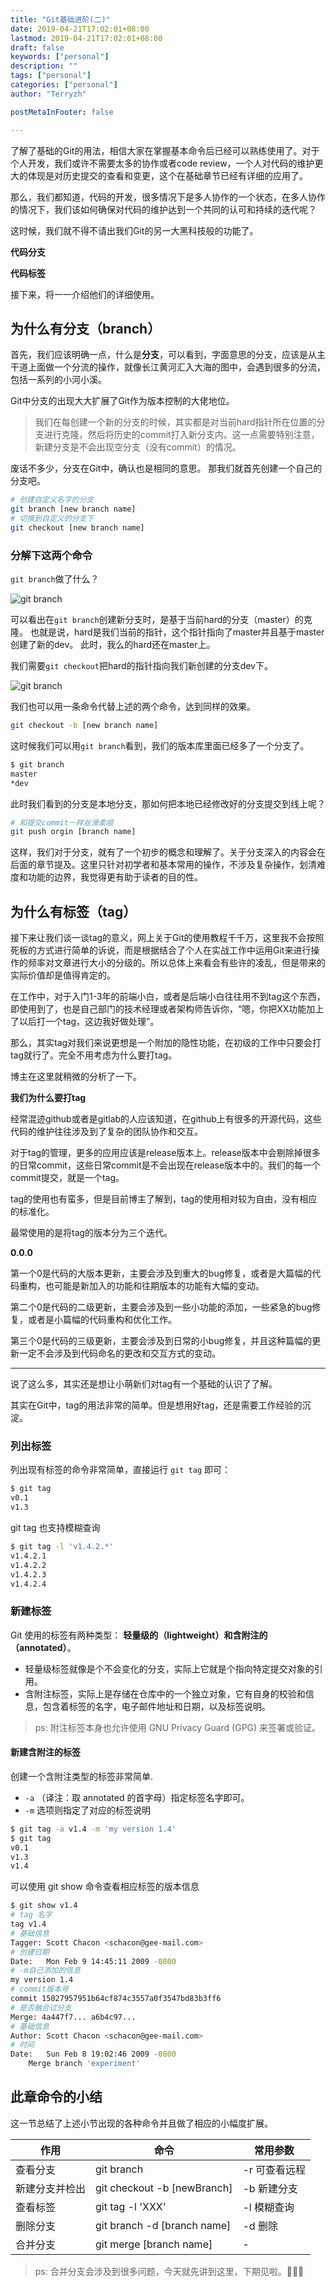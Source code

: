 ```yaml
---
title: "Git基础进阶(二)"
date: 2019-04-21T17:02:01+08:00
lastmod: 2019-04-21T17:02:01+08:00
draft: false
keywords: ["personal"]
description: ""
tags: ["personal"]
categories: ["personal"]
author: "Terryzh"

postMetaInFooter: false

---
```


<!--more-->

了解了基础的Git的用法，相信大家在掌握基本命令后已经可以熟练使用了。对于个人开发，我们或许不需要太多的协作或者code review，一个人对代码的维护更大的体现是对历史提交的查看和变更，这个在基础章节已经有详细的应用了。

那么，我们都知道，代码的开发，很多情况下是多人协作的一个状态，在多人协作的情况下，我们该如何确保对代码的维护达到一个共同的认可和持续的迭代呢？

这时候，我们就不得不请出我们Git的另一大黑科技般的功能了。

**代码分支**

**代码标签**

接下来，将一一介绍他们的详细使用。

## 为什么有分支（branch）

首先，我们应该明确一点，什么是**分支**，可以看到，字面意思的分支，应该是从主干道上面做一个分流的操作，就像长江黄河汇入大海的图中，会遇到很多的分流，包括一系列的小河小溪。

Git中分支的出现大大扩展了Git作为版本控制的大佬地位。

> 我们在每创建一个新的分支的时候，其实都是对当前hard指针所在位置的分支进行克隆，然后将历史的commit打入新分支内。这一点需要特别注意，新建分支是不会出现空分支（没有commit）的情况。

废话不多少，分支在Git中，确认也是相同的意思。
那我们就首先创建一个自己的分支吧。

```bash
# 创建自定义名字的分支
git branch [new branch name]
# 切换到自定义的分支下
git checkout [new branch name]
```

### 分解下这两个命令

`git branch`做了什么？

![git branch](/img/picture/git2-newbranch.png)

可以看出在`git branch`创建新分支时，是基于当前hard的分支（master）的克隆。
也就是说，hard是我们当前的指针，这个指针指向了master并且基于master创建了新的dev。
此时，我么的hard还在master上。

我们需要`git checkout`把hard的指针指向我们新创建的分支dev下。

![git branch](/img/picture/git2-checkout.png)

我们也可以用一条命令代替上述的两个命令，达到同样的效果。

```bash
git checkout -b [new branch name]
```

这时候我们可以用`git branch`看到，我们的版本库里面已经多了一个分支了。

```bash
$ git branch
master
*dev
```

此时我们看到的分支是本地分支，那如何把本地已经修改好的分支提交到线上呢？

```bash
# 和提交commit一样丝滑柔顺
git push orgin [branch name]
```

这样，我们对于分支，就有了一个初步的概念和理解了。关于分支深入的内容会在后面的章节提及。这里只针对初学者和基本常用的操作，不涉及复杂操作，划清难度和功能的边界，我觉得更有助于读者的目的性。

## 为什么有标签（tag）

接下来让我们谈一谈tag的意义，网上关于Git的使用教程千千万，这里我不会按照死板的方式进行简单的诉说，而是根据结合了个人在实战工作中运用Git来进行操作的频率对文章进行大小的分级的。所以总体上来看会有些许的凌乱，但是带来的实际价值却是值得肯定的。

在工作中，对于入门1-3年的前端小白，或者是后端小白往往用不到tag这个东西，即使用到了，也是自己部门的技术经理或者架构师告诉你，“嗯，你把XX功能加上了以后打一个tag，这边我好做处理”。

那么，其实tag对我们来说更想是一个附加的隐性功能，在初级的工作中只要会打tag就行了。完全不用考虑为什么要打tag。

博主在这里就稍微的分析了一下。

**我们为什么要打tag**

经常混迹github或者是gitlab的人应该知道，在github上有很多的开源代码，这些代码的维护往往涉及到了复杂的团队协作和交互。

对于tag的管理，更多的应用应该是release版本上。release版本中会剔除掉很多的日常commit，这些日常commit是不会出现在release版本中的。我们的每一个commit提交，就是一个tag。

tag的使用也有蛮多，但是目前博主了解到，tag的使用相对较为自由，没有相应的标准化。

最常使用的是将tag的版本分为三个迭代。

**0.0.0**

第一个0是代码的大版本更新，主要会涉及到重大的bug修复，或者是大篇幅的代码重构，也可能是新加入的功能和往期版本的功能有大幅的变动。

第二个0是代码的二级更新，主要会涉及到一些小功能的添加，一些紧急的bug修复，或者是小篇幅的代码重构和优化工作。

第三个0是代码的三级更新，主要会涉及到日常的小bug修复，并且这种篇幅的更新一定不会涉及到代码命名的更改和交互方式的变动。

---

说了这么多，其实还是想让小萌新们对tag有一个基础的认识了了解。

其实在Git中，tag的用法非常的简单。但是想用好tag，还是需要工作经验的沉淀。

### 列出标签

列出现有标签的命令非常简单，直接运行 `git tag` 即可：

```bash
$ git tag
v0.1
v1.3
```

git tag 也支持模糊查询

```bash
$ git tag -l 'v1.4.2.*'
v1.4.2.1
v1.4.2.2
v1.4.2.3
v1.4.2.4
```

### 新建标签

Git 使用的标签有两种类型：
**轻量级的（lightweight）**和**含附注的（annotated）**。

- 轻量级标签就像是个不会变化的分支，实际上它就是个指向特定提交对象的引用。
- 含附注标签，实际上是存储在仓库中的一个独立对象，它有自身的校验和信息，包含着标签的名字，电子邮件地址和日期，以及标签说明。

> ps: 附注标签本身也允许使用 GNU Privacy Guard (GPG) 来签署或验证。

#### 新建含附注的标签

创建一个含附注类型的标签非常简单.

- `-a` （译注：取 annotated 的首字母）指定标签名字即可。
- `-m` 选项则指定了对应的标签说明

```bash
$ git tag -a v1.4 -m 'my version 1.4'
$ git tag
v0.1
v1.3
v1.4
```

可以使用 git show 命令查看相应标签的版本信息

```bash
$ git show v1.4
# tag 名字
tag v1.4
# 基础信息
Tagger: Scott Chacon <schacon@gee-mail.com>
# 创建日期
Date:   Mon Feb 9 14:45:11 2009 -0800
# -m自己添加的信息
my version 1.4
# commit版本号
commit 15027957951b64cf874c3557a0f3547bd83b3ff6
# 是否融合过分支
Merge: 4a447f7... a6b4c97...
# 基础信息
Author: Scott Chacon <schacon@gee-mail.com>
# 时间
Date:   Sun Feb 8 19:02:46 2009 -0800
    Merge branch 'experiment'
```

## 此章命令的小结

这一节总结了上述小节出现的各种命令并且做了相应的小幅度扩展。

| 作用 | 命令 | 常用参数 |
| --- | --- | --- |
| 查看分支 | git branch | -r 可查看远程 |
| 新建分支并检出 | git checkout -b [newBranch] | -b 新建分支 |
| 查看标签 | git tag -l 'XXX' | -l 模糊查询 |
| 删除分支 | git branch -d [branch name] | -d 删除 |
| 合并分支 | git merge [branch name] | - |

> ps: 合并分支会涉及到很多问题，今天就先讲到这里，下期见啦。🤣🤣🤣
